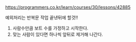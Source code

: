 https://programmers.co.kr/learn/courses/30/lessons/42885

예외처리는 반복문 작업 끝낸뒤에 할것!!

1. 사람수만큼 보트 수를 가정하고 시작한다.
2. 맞는 사람이 있다면 하나씩 앞뒤로 제거해 나간다.
